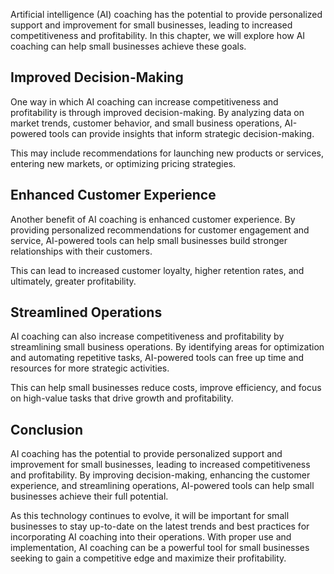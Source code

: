 
Artificial intelligence (AI) coaching has the potential to provide personalized support and improvement for small businesses, leading to increased competitiveness and profitability. In this chapter, we will explore how AI coaching can help small businesses achieve these goals.

Improved Decision-Making
------------------------

One way in which AI coaching can increase competitiveness and profitability is through improved decision-making. By analyzing data on market trends, customer behavior, and small business operations, AI-powered tools can provide insights that inform strategic decision-making.

This may include recommendations for launching new products or services, entering new markets, or optimizing pricing strategies.

Enhanced Customer Experience
----------------------------

Another benefit of AI coaching is enhanced customer experience. By providing personalized recommendations for customer engagement and service, AI-powered tools can help small businesses build stronger relationships with their customers.

This can lead to increased customer loyalty, higher retention rates, and ultimately, greater profitability.

Streamlined Operations
----------------------

AI coaching can also increase competitiveness and profitability by streamlining small business operations. By identifying areas for optimization and automating repetitive tasks, AI-powered tools can free up time and resources for more strategic activities.

This can help small businesses reduce costs, improve efficiency, and focus on high-value tasks that drive growth and profitability.

Conclusion
----------

AI coaching has the potential to provide personalized support and improvement for small businesses, leading to increased competitiveness and profitability. By improving decision-making, enhancing the customer experience, and streamlining operations, AI-powered tools can help small businesses achieve their full potential.

As this technology continues to evolve, it will be important for small businesses to stay up-to-date on the latest trends and best practices for incorporating AI coaching into their operations. With proper use and implementation, AI coaching can be a powerful tool for small businesses seeking to gain a competitive edge and maximize their profitability.
